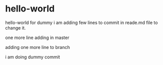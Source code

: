 # hello-world
hello-world for dummy
 i am adding few lines to commit in reade.md file to change it.

one more line adding in master

adding one more line to branch

i am doing dummy commit